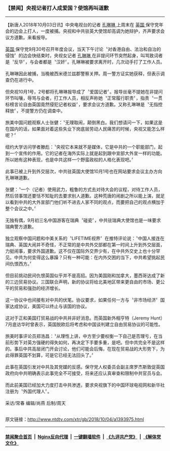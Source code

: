 ### 【禁闻】央视记者打人成爱国？使馆再叫道歉
------------------------

<div class="wysiwyg">
 【新唐人2018年10月03日讯】中央电视台的记者
 <a href="http://www.ntdtv.com/xtr/gb/articlelistbytag_孔琳琳.html" target="_blank">
  孔琳琳
 </a>
 上周末在
 <a href="http://www.ntdtv.com/xtr/gb/articlelistbytag_英国.html" target="_blank">
  英国
 </a>
 保守党年会的边会上打人，一度被捕。央视和中共驻英大使馆却高调为她辩护，齐声要求会议方道歉。来看报导。
 <br/>
 <br/>
 <a href="http://www.ntdtv.com/xtr/gb/articlelistbytag_英国.html" target="_blank">
  英国
 </a>
 保守党9月30号召开年度会议，当天下午讨论〝对香港自由、法治和自治的侵蚀〞的边会快结束时，央视女记者
 <a href="http://www.ntdtv.com/xtr/gb/articlelistbytag_孔琳琳.html" target="_blank">
  孔琳琳
 </a>
 在非提问环节突然起身，叫骂致词者是〝反华〞，与会者都是〝汉奸〞。孔琳琳被要求离开时，几次动手打了工作人员。
 <br/>
 <br/>
 孔琳琳因此被捕，当晚被西米德兰兹郡警察关押。周一警方证实她获释，但表示调查仍在进行中。
 <br/>
 <br/>
 但央视10月1号，2号都将孔琳琳报导成了〝爱国记者〞。报导丝毫不提她在非提问环节叫嚷，辱骂与会者，打工作人员，相反声称她〝正常履行职责〞，指责〝一贯标榜言论自由英国竟然侵犯记者权益〞，要求会议方道歉。又称孔琳琳是〝无指控释放〞，不提警方仍在调查中。
 <br/>
 <br/>
 旅美中国问题观察人士张健：〝无理取闹，颠倒黑白。我们想请问一下，如果这是在国内的话，如果面对着这些失业下岗底层劳动人民痛苦的时候，央视又能怎么样呢？〞
 <br/>
 <br/>
 纽约大学访问学者滕彪：〝央视它本来就不是媒体，它是中共的一个职能部门，起到一个宣传的作用。它的记者在海外实际上就是起到跟中宣部大外宣一样的功能。所以她有这种表现，也是中共这样一个野蛮政权的人格化表现吧。〞
 <br/>
 <br/>
 此事已被上升到外交层次，中共驻英国大使馆10月1号也在网站要求会议主办方向孔琳琳道歉。
 <br/>
 <br/>
 张健：〝一个（记者）使用武力，粗鲁的方式去对待大会的议程，对待工作人员，然后领事馆还要恬不知耻的去要求别人道歉。这种荒唐的闹剧之所以能上演，就足以看到中共的大外宣部门他们听不进去人家不同的观点，而要把自己的观点横加于整个会议之中。〞
 <br/>
 <br/>
 无独有偶，9月初三名中国游客在瑞典〝碰瓷〞，中共驻瑞典大使馆也是一味要求瑞典警方道歉。
 <br/>
 <br/>
 独立观察中国问题和中美关系的〝LIFETIME视界〞在推特评论说：〝中国人接连在瑞典、英国大闹并不奇怪，不正常的是中共外交部都在第一时间上升到外交层面，力挺闹事，要求外国道歉。这不仅在国际外交界少有，在中共外交史上也十分罕见。中共为何变得这么暴躁？只有一种可能：在内外交困的当下，中共希望挑起民间仇恨西方。〞
 <br/>
 <br/>
 但目前挑动民间仇恨英国似乎并不是高招。因为美国刚和加拿大，墨西哥达成了新的三边贸易协议。三国联合声明，新的协议将给北美地区带来更自由的市场、更公平的贸易和强劲的经济增长。
 <br/>
 <br/>
 这一协议中也间接有对中共的伏笔。协议要求，如果任何一方与〝非市场经济〞国家达成协议，美国可以终止与该国的协议。
 <br/>
 <br/>
 这对于正和美国打贸易战的中共并非好消息。而英国新外相亨特（Jeremy Hunt）7月底访华时曾表示，英国脱欧后将考虑和中国谈判建立自由贸易协议的可能性。
 <br/>
 <br/>
 旅美时事评论员郑浩昌：〝从理性上讲，中方至少要权衡一下自己是否理亏，在当前形势下对英方强硬的得失如何，再决定下手要多重，是吧。但中共完全不是这样的。事后中共高层闭门开会讨论，他们可能会后悔，在现在贸易战的大形势下，为此得罪英国不划算，可是它已经无法回头了。〞
 <br/>
 <br/>
 此事在英国引发对中共及其党媒的反感。保守党人权委员会副主席罗杰斯敦促英国政府向中共明确表示此事完全不可接受，将来还应认真审查和限制中共官员与会。
 <br/>
 <br/>
 而此前美国已经加大力度打击中共渗透，要求央视旗下的中国环球电视网和新华社注册为〝外国代理人〞。
 <br/>
 <br/>
 采访/常春 编辑/尚燕 后制/周天
</div>

<br/>原文链接：http://www.ntdtv.com/xtr/gb/2018/10/04/a1393975.html


------------------------
#### [禁闻聚合首页](https://github.com/gfw-breaker/banned-news/blob/master/README.md) &nbsp;|&nbsp; [Nginx反向代理](https://github.com/gfw-breaker/open-proxy/blob/master/README.md) &nbsp;|&nbsp; [一键翻墙软件](https://github.com/gfw-breaker/nogfw/blob/master/README.md) &nbsp;|&nbsp; [《九评共产党》](https://github.com/gfw-breaker/9ping.md/blob/master/README.md#九评之一评共产党是什么) &nbsp;|&nbsp; [《解体党文化》](https://github.com/gfw-breaker/jtdwh.md/blob/master/README.md#绪论)